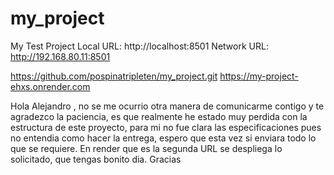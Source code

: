 # my_project
My Test Project
  Local URL: http://localhost:8501
  Network URL: http://192.168.80.11:8501

https://github.com/pospinatripleten/my_project.git
https://my-project-ehxs.onrender.com

Hola Alejandro , no se me ocurrio otra manera de comunicarme contigo y te agradezco la paciencia, es que realmente he estado muy perdida con la estructura de este proyecto, para mi no fue clara las especificaciones pues no entendia como hacer la entrega, espero que esta vez si enviara todo lo que se requiere.
En render que es la segunda URL se despliega lo solicitado, que tengas bonito dia. 
Gracias